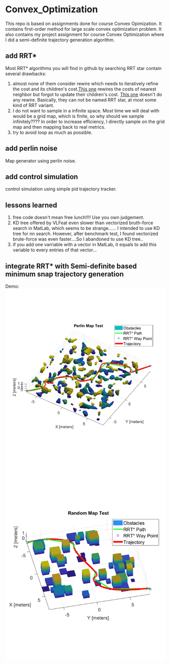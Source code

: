 # Convex_Optimization
This repo is based on assignments done for course Convex Opimization.
It contains first-order method for large scale convex optimization problem.
It also contains my project assignment for course Convex Optimization where I did a semi-definite trajectory generation algorithm.

## add RRT*
Most RRT* algorithms you will find in github by searching RRT star contain several drawbacks:
1. almost none of them consider rewire which needs to iteratively refine the cost and its children's cost.[This one](https://github.com/olzhas/rrt_toolbox) rewires the costs of nearest neighbor but forgot to update their children's cost. [This one](https://github.com/saihv/rrtstar/blob/master/3D/RRTStar_3D.m) doesn't do any rewire. Basically, they can not be named RRT star, at most some kind of RRT variant.
2. I do not want to sample in a infinite space. Most time we will deal with would be a grid map, which is finite, so why should we sample infinitely???? In order to increase efficiency, I directly sample on the grid map and then mapping back to real metrics.
3. try to avoid loop as much as possible.

## add perlin noise
Map generator using perlin noise.

## add control simulation
control simulation using simple pid trajectory tracker.

## lessons learned
1. free code doesn't mean free lunch!!!! Use you own judgement.
2. KD tree offered by VLFeat even slower than vectorized bruth-force search in MatLab, which seems to be strange...... I intended to use KD tree for nn search. However, after benchmark test, I found vectorized brute-force was even faster....So I abandoned to use KD tree..
3. if you add one varriable with a vector in MatLab, it equals to add this variable to every entries of that vector...

## integrate RRT* with Semi-definite based minimum snap trajectory generation
Demo:
![demo](./traj_gen_simula-20180703T131059Z-001/traj_gen_simula/perlin.bmp)
![demo](./traj_gen_simula-20180703T131059Z-001/traj_gen_simula/random.bmp)



